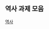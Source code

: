<html>
<body>
<meta charset="utf-8">
<h2>역사 과제 모음</h2>
<p><a href="https://docs.google.com/forms/d/e/1FAIpQLSe5G9yeysqE2CW9LqsbUEwzMjR7LkknosJtqY_u6-tyhTgWuA/viewform">역사</a></p>
